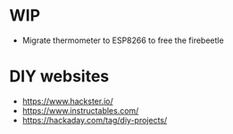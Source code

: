 # WIP
- Migrate thermometer to ESP8266 to free the firebeetle
# DIY websites

- https://www.hackster.io/
- https://www.instructables.com/
- https://hackaday.com/tag/diy-projects/